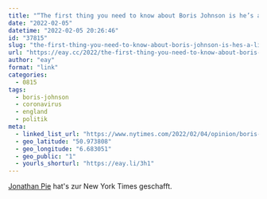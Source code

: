 ```yaml
---
title: "“The first thing you need to know about Boris Johnson is he’s a liar”"
date: "2022-02-05"
datetime: "2022-02-05 20:26:46"
id: "37815"
slug: "the-first-thing-you-need-to-know-about-boris-johnson-is-hes-a-liar"
url: "https://eay.cc/2022/the-first-thing-you-need-to-know-about-boris-johnson-is-hes-a-liar/"
author: "eay"
format: "link"
categories:
  - 0815
tags:
  - boris-johnson
  - coronavirus
  - england
  - politik
meta:
  - linked_list_url: "https://www.nytimes.com/2022/02/04/opinion/boris-johnson-party-scandal.html"
  - geo_latitude: "50.973808"
  - geo_longitude: "6.683051"
  - geo_public: "1"
  - yourls_shorturl: "https://eay.li/3h1"
---
```


[Jonathan Pie](https://www.youtube.com/channel/UCO79NsDE5FpMowUH1YcBFcA) hat's zur New York Times geschafft.
